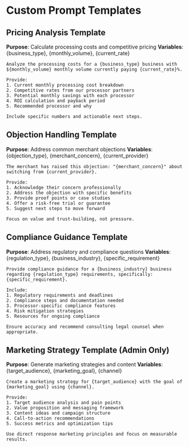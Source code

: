 # Custom Prompt Templates

## Pricing Analysis Template
**Purpose**: Calculate processing costs and competitive pricing
**Variables**: {business_type}, {monthly_volume}, {current_rate}

```
Analyze the processing costs for a {business_type} business with ${monthly_volume} monthly volume currently paying {current_rate}%.

Provide:
1. Current monthly processing cost breakdown
2. Competitive rates from our processor partners
3. Potential monthly savings with each processor
4. ROI calculation and payback period
5. Recommended processor and why

Include specific numbers and actionable next steps.
```

## Objection Handling Template
**Purpose**: Address common merchant objections
**Variables**: {objection_type}, {merchant_concern}, {current_provider}

```
The merchant has raised this objection: "{merchant_concern}" about switching from {current_provider}.

Provide:
1. Acknowledge their concern professionally
2. Address the objection with specific benefits
3. Provide proof points or case studies
4. Offer a risk-free trial or guarantee
5. Suggest next steps to move forward

Focus on value and trust-building, not pressure.
```

## Compliance Guidance Template
**Purpose**: Address regulatory and compliance questions
**Variables**: {regulation_type}, {business_industry}, {specific_requirement}

```
Provide compliance guidance for a {business_industry} business regarding {regulation_type} requirements, specifically: {specific_requirement}.

Include:
1. Regulatory requirements and deadlines
2. Compliance steps and documentation needed
3. Processor-specific compliance features
4. Risk mitigation strategies
5. Resources for ongoing compliance

Ensure accuracy and recommend consulting legal counsel when appropriate.
```

## Marketing Strategy Template (Admin Only)
**Purpose**: Generate marketing strategies and content
**Variables**: {target_audience}, {marketing_goal}, {channel}

```
Create a marketing strategy for {target_audience} with the goal of {marketing_goal} using {channel}.

Provide:
1. Target audience analysis and pain points
2. Value proposition and messaging framework
3. Content ideas and campaign structure
4. Call-to-action recommendations
5. Success metrics and optimization tips

Use direct response marketing principles and focus on measurable results.
```